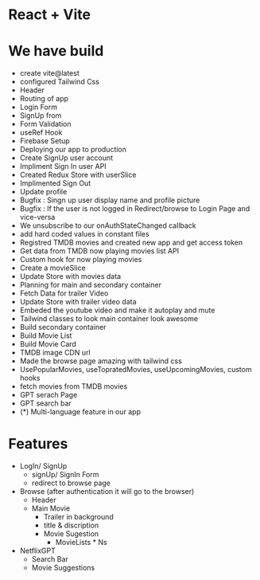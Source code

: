 # React + Vite

# We have build

- create vite@latest
- configured Tailwind Css
- Header
- Routing of app
- Login Form
- SignUp from
- Form Validation
- useRef Hook
- Firebase Setup
- Deploying our app to production
- Create SignUp user account
- Impliment Sign In user API
- Created Redux Store with userSlice
- Implimented Sign Out
- Update profile
- Bugfix : Singn up user display name and profile picture
- Bugfix : If the user is not logged in Redirect/browse to Login Page and vice-versa
- We unsubscribe to our onAuthStateChanged callback
- add hard coded values in constant files
- Registred TMDB movies and created new app and get access token
- Get data from TMDB now playing movies list API
- Custom hook for now playing movies
- Create a movieSlice
- Update Store with movies data
- Planning for main and secondary container
- Fetch Data for trailer Video
- Update Store with trailer video data
- Embeded the youtube video and make it autoplay and mute
- Tailwind classes to look main container look awesome
- Build secondary container
- Build Movie List
- Build Movie Card
- TMDB image CDN url
- Made the browse page amazing with tailwind css
- UsePopularMovies, useTopratedMovies, useUpcomingMovies, custom hooks
- fetch movies from TMDB movies
- GPT serach Page
- GPT search bar
- (\*) Multi-language feature in our app

# Features

- LogIn/ SignUp
  - signUp/ SignIn Form
  - redirect to browse page
- Browse (after authentication it will go to the browser)
  - Header
  - Main Movie
    - Trailer in background
    - title & discription
    - Movie Sugestion
      - MovieLists \* Ns
- NetflixGPT
  - Search Bar
  - Movie Suggestions
